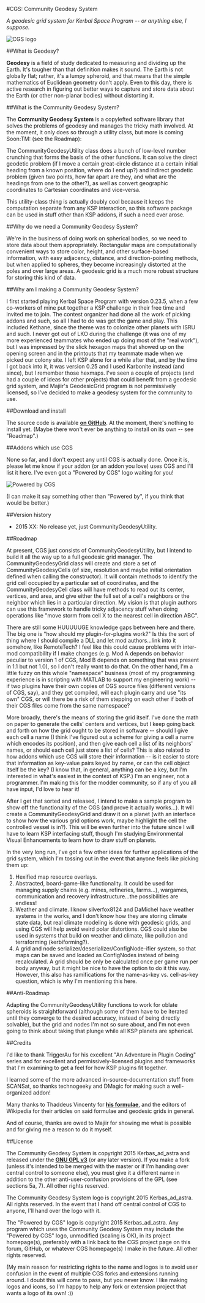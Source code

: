 #CGS: Community Geodesy System

*A geodesic grid system for Kerbal Space Program -- or anything else, I suppose.*

![CGS logo](https://raw.githubusercontent.com/Kerbas-ad-astra/CommunityGeodesySystem/master/CGS%20logo.png)

##What is Geodesy?

**Geodesy** is a field of study dedicated to measuring and dividing up the Earth.  It's tougher than that definition makes it sound.  The Earth is not globally flat; rather, it's a lumpy spheroid, and that means that the simple mathematics of Euclidean geometry don't apply.  Even to this day, there is active research in figuring out better ways to capture and store data about the Earth (or other non-planar bodies) without distorting it.

##What is the Community Geodesy System?

The **Community Geodesy System** is a copylefted software library that solves the problems of geodesy and manages the tricky math involved.  At the moment, it only does so through a utility class, but more is coming Soon:TM: (see the Roadmap):

The CommunityGeodesyUtility class does a bunch of low-level number crunching that forms the basis of the other functions.  It can solve the direct geodetic problem (if I move a certain great-circle distance at a certain initial heading from a known position, where do I end up?) and indirect geodetic problem (given two points, how far apart are they, and what are the headings from one to the other?), as well as convert geographic coordinates to Cartesian coordinates and vice-versa.

This utility-class thing is actually doubly cool because it keeps the computation separate from any KSP interaction, so this software package can be used in stuff other than KSP addons, if such a need ever arose.

##Why do we need a Community Geodesy System?

We're in the business of doing work on spherical bodies, so we need to store data about them appropriately.  Rectangular maps are computationally convenient ways to store color, height, and other surface-based information, with easy adjacency, distance, and direction-pointing methods, but when applied to spheres, they become increasingly distorted at the poles and over large areas.  A geodesic grid is a much more robust structure for storing this kind of data.

##Why am I making a Community Geodesy System?

I first started playing Kerbal Space Program with version 0.23.5, when a few co-workers of mine put together a KSP challenge in their free time and invited me to join.  The contest organizer had done all the work of picking addons and such, so all I had to do was get the game and play.  This included Kethane, since the theme was to colonize other planets with ISRU and such.  I never got out of LKO during the challenge (it was one of my more experienced teammates who ended up doing most of the "real work"), but I was impressed by the slick hexagon maps that showed up on the opening screen and in the printouts that my teammate made when we picked our colony site.  I left KSP alone for a while after that, and by the time I got back into it, it was version 0.25 and I used Karbonite instead (and since), but I remember those hexmaps.  I've seen a couple of projects (and had a couple of ideas for other projects) that could benefit from a geodesic grid system, and Majiir's GeodesicGrid program is not permissively licensed, so I've decided to make a geodesy system for the community to use.

##Download and install

The source code is available [**on GitHub**](https://github.com/Kerbas-ad-astra/CommunityGeodesySystem).  At the moment, there's nothing to install yet.  (Maybe there won't ever be anything to install on its own -- see "Roadmap".)

##Addons which use CGS

None so far, and I don't expect any until CGS is actually done.  Once it is, please let me know if your addon (or an addon you love) uses CGS and I'll list it here.  I've even got a "Powered by CGS" logo waiting for you!

![Powered by CGS](https://raw.githubusercontent.com/Kerbas-ad-astra/CommunityGeodesySystem/master/Powered%20by%20CGS.png)

(I can make it say something other than "Powered by", if you think that would be better.)

##Version history

* 2015 XX: No release yet, just CommunityGeodesyUtility.

##Roadmap

At present, CGS just consists of CommunityGeodesyUtility, but I intend to build it all the way up to a full geodesic grid manager.  The CommunityGeodesyGrid class will create and store a set of CommunityGeodesyCells (of size, resolution and maybe initial orientation defined when calling the constructor).  It will contain methods to identify the grid cell occupied by a particular set of coordinates, and the CommunityGeodesyCell class will have methods to read out its center, vertices, and area, and give either the full set of a cell's neighbors or the neighbor which lies in a particular direction.  My vision is that plugin authors can use this framework to handle tricky adjacency stuff when doing operations like "move storm from cell X to the nearest cell in direction ABC".

There are still some HUUUUUGE knowledge gaps between here and there.  The big one is "how should my plugin-for-plugins work?"  Is this the sort of thing where I should compile a DLL and let mod authors...link into it somehow, like RemoteTech?  I feel like this could cause problems with inter-mod compatibility if I make changes (e.g. Mod A depends on behavior peculiar to version 1 of CGS, Mod B depends on something that was present in 1.1 but not 1.0), so I don't really want to do that.  On the other hand, I'm a little fuzzy on this whole "namespace" business (most of my programming experience is in scripting with MATLAB to support my engineering work) -- if two plugins have their own copies of CGS source files (different versions of CGS, say), and they get compiled, will each plugin carry and use "its own" CGS, or will there be a risk of them stepping on each other if both of their CGS files come from the same namespace?

More broadly, there's the means of storing the grid itself.  I've done the math on paper to generate the cells' centers and vertices, but I keep going back and forth on how the grid ought to be stored in software -- should I give each cell a name (I think I've figured out a scheme for giving a cell a name which encodes its position), and then give each cell a list of its neighbors' names, or should each cell just store a list of cells?  This is also related to how addons which use CGS will store their information -- is it easier to store that information as key-value pairs keyed by name, or can the cell object itself be the key?  (I know that, in general, anything can be a key, but I'm interested in what's easiest in the context of KSP.)  I'm an engineer, not a programmer.  I'm making this for the modder community, so if any of you all have input, I'd love to hear it!

After I get that sorted and released, I intend to make a sample program to show off the functionality of the CGS (and prove it actually works...).  It will create a CommunityGeodesyGrid and draw it on a planet (with an interface to show how the various grid options work, maybe highlight the cell the controlled vessel is in?).  This will be even further into the future since I will have to learn KSP interfacing stuff, though I'm studying Environmental Visual Enhancements to learn how to draw stuff on planets.

In the very long run, I've got a few other ideas for further applications of the grid system, which I'm tossing out in the event that anyone feels like picking them up:

1. Hexified map resource overlays.
2. Abstracted, board-game-like functionality.  It could be used for managing supply chains (e.g. mines, refineries, farms...), wargames, communication and recovery infrastructure...the possibilities are endless!
3. Weather and climate.  I know silverfox8124 and DaMichel have weather systems in the works, and I don't know how they are storing climate state data, but real climate modeling is done with geodesic grids, and using CGS will help avoid weird polar distortions.  CGS could also be used in systems that build on weather and climate, like pollution and terraforming (kerbiforming?).
4. A grid and node serializer/deserializer/ConfigNode-ifier system, so that maps can be saved and loaded as ConfigNodes instead of being recalculated.  A grid should be only be calculated once per game run per body anyway, but it might be nice to have the option to do it this way.  However, this also has ramifications for the name-as-key vs. cell-as-key question, which is why I'm mentioning this here.

##Anti-Roadmap

Adapting the CommunityGeodesyUtility functions to work for oblate spheroids is straightforward (although some of them have to be iterated until they converge to the desired accuracy, instead of being directly solvable), but the grid and nodes I'm not so sure about, and I'm not even going to think about taking that plunge while all KSP planets are spherical.

##Credits

I'd like to thank TriggerAu for his excellent "An Adventure in Plugin Coding" series and for excellent and permissively-licensed plugins and frameworks that I'm examining to get a feel for how KSP plugins fit together.  

I learned some of the more advanced in-source-documentation stuff from SCANSat, so thanks technogeeky and DMagic for making such a well-organized addon!

Many thanks to Thaddeus Vincenty for [**his formulae**](https://en.wikipedia.org/wiki/Vincenty%27s_formulae), and the editors of Wikipedia for their articles on said formulae and geodesic grids in general.

And of course, thanks are owed to Majiir for showing me what is possible and for giving me a reason to do it myself.

##License

The Community Geodesy System is copyright 2015 Kerbas_ad_astra and released under the [**GNU GPL v3**](https://www.gnu.org/licenses/gpl-3.0) (or any later version).  If you make a fork (unless it's intended to be merged with the master or if I'm handing over central control to someone else), you must give it a different name in addition to the other anti-user-confusion provisions of the GPL (see sections 5a, 7).  All other rights reserved.

The Community Geodesy System logo is copyright 2015 Kerbas_ad_astra.  All rights reserved.  In the event that I hand off central control of CGS to anyone, I'll hand over the logo with it.

The "Powered by CGS" logo is copyright 2015 Kerbas_ad_astra.  Any program which uses the Community Geodesy System may include the "Powered by CGS" logo, unmodified (scaling is OK), in its project homepage(s), preferably with a link back to the CGS project page on this forum, GitHub, or whatever CGS homepage(s) I make in the future.  All other rights reserved.

(My main reason for restricting rights to the name and logos is to avoid user confusion in the event of multiple CGS forks and extensions running around.  I doubt this will come to pass, but you never know.  I like making logos and icons, so I'm happy to help any fork or extension project that wants a logo of its own!  :))
